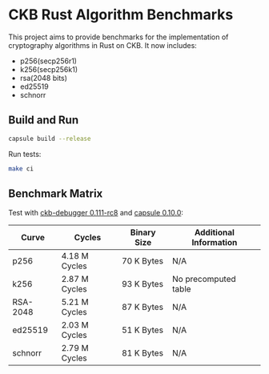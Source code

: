 # CKB Rust Algorithm Benchmarks

This project aims to provide benchmarks for the implementation of cryptography
algorithms in Rust on CKB. It now includes:
- p256(secp256r1)
- k256(secp256k1)
- rsa(2048 bits)
- ed25519
- schnorr


## Build and Run

``` sh
capsule build --release
```

Run tests:

``` sh
make ci
```

## Benchmark Matrix
Test with [ckb-debugger 0.111-rc8](https://github.com/nervosnetwork/ckb-standalone-debugger/commit/75e81f9490d6186ad8d9accbf39040640fcac228)
and [capsule 0.10.0](https://github.com/nervosnetwork/capsule):

| Curve | Cycles | Binary Size | Additional Information  |
|----------|----------|----------|-----------------------|
| p256     |  4.18 M Cycles  | 70 K Bytes  | N/A         |
| k256     |  2.87 M Cycles  | 93 K Bytes  | No precomputed table    |
| RSA-2048 |  5.21 M Cycles  | 87 K Bytes  | N/A      |
| ed25519  |  2.03 M Cycles  | 51 K Bytes  | N/A      |
| schnorr  |  2.79 M Cycles  | 81 K Bytes  | N/A      |
